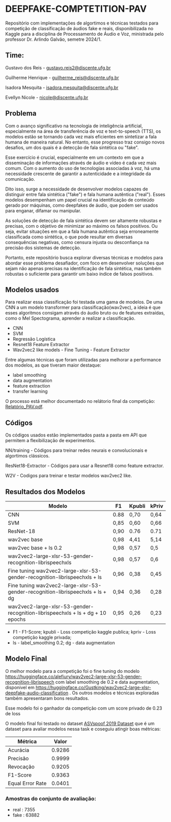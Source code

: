 # DEEPFAKE-COMPTETITION-PAV

Repositório com implementações de algortimos e técnicas testados para competição de classificação de áudios fake e reais, disponibilizada no Kaggle para a disciplina de Processamento de Áudio e Voz, ministrada pelo professor Dr. Arlindo Galvão, semetre 2024/1.

## Time:

Gustavo dos Reis - gustavo.reis2@discente.ufg.br

Guilherme Henrique - guilherme_reis@discente.ufg.br

Isadora Mesquita - isadora.mesquita@discente.ufg.br

Evellyn Nicole - nicole@discente.ufg.br

## Problema

Com o avanço significativo na tecnologia de inteligência artificial, especialmente na área de transferência de voz e text-to-speech (TTS), os modelos estão se tornando cada vez mais eficientes em sintetizar a fala humana de maneira natural. No entanto, esse progresso traz consigo novos desafios, um dos quais é a detecção de fala sintética ou "fake".

Esse exercício é crucial, especialmente em um contexto em que a disseminação de informações através de áudio e vídeo é cada vez mais comum. Com o aumento do uso de tecnologias associadas à voz, há uma necessidade crescente de garantir a autenticidade e a integridade da comunicação. 

Dito isso, surge a necessidade de desenvolver modelos capazes de distinguir entre fala sintética ("fake") e fala humana autêntica ("real"). Esses modelos desempenham um papel crucial na identificação de conteúdo gerado por máquinas, como deepfakes de áudio, que podem ser usados para enganar, difamar ou manipular.

As soluções de detecção de fala sintética devem ser altamente robustas e precisas, com o objetivo de minimizar ao máximo os falsos positivos. Ou seja, evitar situações em que a fala humana autêntica seja erroneamente classificada como sintética, o que pode resultar em diversas consequências negativas, como censura injusta ou desconfiança na precisão dos sistemas de detecção.

Portanto, este repositório busca explorar diversas técnicas e modelos para abordar esse problema desafiador, com foco em desenvolver soluções que sejam não apenas precisas na identificação de fala sintética, mas também robustas o suficiente para garantir um baixo índice de falsos positivos.

## Modelos usados
Para realizar essa classificação foi testada uma gama de modelos. De uma CNN a um modelo transformer para classificação(wav2vec), a ideia é que esses algoritmos consigam através do áudio bruto ou de features extraídas, como o Mel Spectograma, aprender a realizar a classificação.

* CNN
* SVM
* Regressão Logística
* Resnet18 Feature Extractor
* Wav2vec2 like models - Fine Tuning - Feature Extractor


Entre algumas técnicas que foram utilizadas para melhorar a performance dos modelos, as que tiveram maior destaque:
* label smoothing
* data augmentation
* feature extraction
* transfer learning

O processo está melhor documentado no relátorio final da competição: [Relatório_PAV.pdf](Relatório_PAV.pdf).

## Códigos

Os códigos usados estão implementados pasta a pasta em API que permitem a flexibilização de experimentos.

NN/training - Códigos para treinar redes neurais e convolucionais e algortimos clássicos.

ResNet18-Extractor - Códigos para usar a Resnet18 como feature extractor.

W2V - Codigos para treinar e testar modelos wav2vec2 like.

## Resultados dos Modelos 

| Modelo                                                                         | F1   | Kpubli   | kPriv |
| ------------------------------------------------------------------------------ | ---- | ---- | ----- |
| CNN                                                                            | 0.88 | 0,70 | 0,64  |
| SVM                                                                            | 0,85 | 0,60 | 0,66  |
| ResNet-18                                                                      | 0,90 | 0.76 | 0.71  |
| wav2vec base                                                                   | 0,98 | 4,41 | 5,14  |
| wav2vec base + ls 0.2                                                          | 0,98 | 0,57 | 0,5   |
| wav2vec2-large-xlsr-53-gender-recognition-librispeechxls                       | 0,98 | 0,57 | 0,6   |
| Fine tuning wav2vec2-large-xlsr-53-gender-recognition-librispeechxls + ls      | 0,96 | 0,38 | 0,45  |
| Fine tuning wav2vec2-large-xlsr-53-gender-recognition-librispeechxls + ls + dg | 0,94 | 0,36 | 0,28  |
| wav2vec2-large-xlsr-53-gender-recognition-librispeechxls + ls + dg + 10 epochs | 0,95 | 0,26 | 0,23  |

* F1 - F1-Score; kpubli - Loss competição kaggle publica;  kpriv - Loss competição kaggle privada;
* ls - label_smoothing 0.2;  dg - data augmentation
## Modelo Final

O melhor modelo para a competição foi o fine tuning do modelo https://huggingface.co/alefiury/wav2vec2-large-xlsr-53-gender-recognition-librispeech com label smoothing de 0.2 e data augmentation, disponivel em https://huggingface.co/Gustking/wav2vec2-large-xlsr-deepfake-audio-classification . Os outros modelos e técnicas exploradas também apresentaram bons resultados.

Esse modelo foi o ganhador da competição com um score privado de 0.23 de loss

O modelo final foi testado no dataset [ASVspoof 2019 Dataset](https://www.kaggle.com/datasets/awsaf49/asvpoof-2019-dataset) que é um dataset para avaliar modelos nessa task e coseguiu atingir boas métricas:

| Métrica             | Valor  |
| ------------------- | ------ |
| Acurácia            | 0.9286 |
| Precisão            | 0.9999 |
| Revocação           | 0.9205 |
| F1-Score            | 0.9363 |
| Equal Error Rate    | 0.0401 |

### Amostras do conjunto de avaliação:

- real : 7355
- fake : 63882


